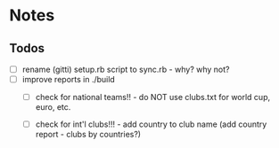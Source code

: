 # Notes


## Todos

- [ ] rename (gitti) setup.rb script to sync.rb  - why? why not?
- [ ] improve reports in ./build
  - [ ]  check for national teams!!  - do NOT use clubs.txt for world cup, euro, etc.
  - [ ]  check for int'l clubs!!!  - add country to club name (add country report - clubs by countries?)



